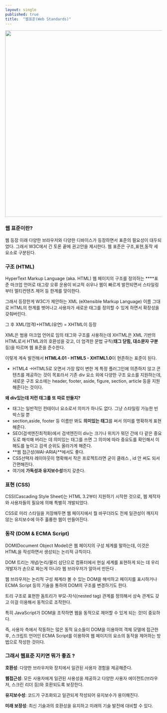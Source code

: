 ```yaml
---
layout: single
published: true
title:  "웹표준(Web Standards)"
---
```

<img src="https://github.com/MyoungHwaShin/MyoungHwaShin/assets/73214037/f8cbbbe7-fc0c-471c-861a-d17911d45954"  width="600" />

### 웹 표준이란?

웹 등장 이래 다양한 브라우저와 다양한 디바이스가 등장하면서 표준의 필요성이 대두되었다. 그래서 W3C에서 긴 토론 끝에 권고안을 제시한다. 웹 표준은 구조,표현,동작 세 요소로 구분된다. 

### **구조 (HTML)**

HyperText Markup Language (aka. HTML) 
웹 페이지의 구조를 정의하는 ****표준 마크업 언어로 태그랑 오류 운용이 비교적 쉬우나 웹이 빠르게 발전되면서 스타일링부터 멀티컨텐츠 제어 등 한계를 맞이한다. 

그래서 등장한게 W3C가 제안하는 XML (eXtensible Markup Language)
이름 그대로 HTML의 한계를 벗어나고 사용자가 새로운 태그를 정의할 수 있게 하면서 확장성을 갖춰버린다.

그 후  XML(엄격)+HTML(유연) = XHTML이 등장

XML은 범용 마크업 언어로 임의 태그와 구조를 사용하는데 XHTML은 XML 기반의 HTML로서 HTML과의 호환성을 갖고, 더 엄격한 문법 규칙(**태그 닫힘, 대소문자 구분** 등)을 따르며 웹 표준을 준수한다.

이렇게 계속 발전해서 **HTML4.01 - HTML5 - XHTML1.0**이 현존하는 표준이 된다.

- HTML4 →HTML5로 오면서 가장 많이 변한 게  특정 플러그인에 의존하지 않고 콘텐츠를 제공하는 것이 목표라서 기존 div 요소 외에 다양한 구조 요소를 지원하는데, 새로운 구조 요소에는 header, footer, aside, figure, section, article 등을 지원해준다는 것이다.

**왜 div있는데 저런 태그를 또 따로 만들지?**

- <div> 태그는 일반적인 컨테이너 요소로서 의미가 하나도 없다. 그냥 스타일링 가능한 빈 박스일 뿐
- section,aside, footer 등 이름만 봐도 **의미있는 태그**를 써서 의미를 명확하게 표현해준다.
- SEO(검색엔진최적화)에서 검색엔진이 div는 크기나 위치가 뭐던 간에 다 같은 중요도로 해석해 버리는 데 의미있는 태그를 쓰면 그 의미에 따라 중요도를 확인해서 이해도를 높이고 검색 순위도 올라가게 해준다.
- **웹 접근성(WAI-ARIA)**에서도 좋다.
- CSS선택자 레이아웃이 명확해서 작은 프로젝트라면 굳이 클래스 , id 안 써도 되서 간편해진다.
- 여기에 **가독성과 유지보수성**까지 갖춘다.

### **표현 (CSS)**

CSS(Cascading Style Sheet)는 HTML 3.2부터 지원하기 시작한 것으로, 웹 제작자와 사용자들의 필요에 의해 특별히 개발되었다. 

CSS로 미리 스타일을 저장해두면 웹 페이지에서 뭘 바꾸더라도 전체 일관성이 깨지지 않는 유지보수에 아주 훌륭한 웹이 만들어진다.

### **동작 (DOM & ECMA Script)**

DOM(Document Object Model)은 웹 페이지의 구성 체계를 말하는데, 이것은 HTML을 작성하면서 생성되는 논리적 규칙이다.

DOM 트리는 개념/논리/물리 삼단으로 컴퓨터에서 현실 세계를 표현하게 되는 데 우리 개발자가 손으로 짜는게 아니라 웹 브라우저가 알아서 만든다 . 

웹 브라우저는 논리적 구성 체계라 볼 수 있는 DOM을 해석하고 페이지를 표시하거나 ECMA Script 등의 기술을 통하여 DOM의 구조를 변경하기도 한다.

트리 구조로 표현한 돔트리가 부모-자식(nested tag) 관계를 정의해서 상속 관계도 갖고 이걸 이용해서 동적으로 조작한다.

특히 JavaScript가 DOM을 조작하면  웹을 동적으로 제어할 수 있게 되는 것!이 중요하다.

즉, 사용자 측에서 작동하는 많은 동적 요소들이 DOM을 이용하여 객체 모델에 접근한 후, 스크립트 언어인 ECMA Script를 이용하여 웹 페이지의 요소의 동작을 제어하는 방법으로 작성한 것이다.

### 그래서 웹표준 지키면 뭐가 좋죠 ?

**호환성**: 다양한 브라우저와 장치에서 일관된 사용자 경험을 제공해준다.

**웹접근성**: 모든 사용자에게 일관된 사용성을 제공하고 다양한 사용자 에이전트(브라우저, 스크린 리더 등)와 호환되도록 보장한다.

**유지보수성**: 코드가 구조화되고 일관되게 작성되어 유지보수가 용이해진다.

**미래 보장성**: 최신 기술과의 호환성을 유지하고 미래의 기술 발전에 대비할 수 있다.
